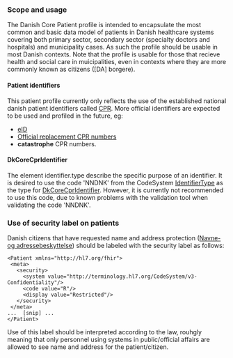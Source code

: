 ### Scope and usage
The Danish Core Patient profile is intended to encapsulate the most common and basic data model of patients in Danish healthcare systems covering both primary sector, secondary sector (specialty doctors and hospitals) and municipality cases. As such the profile should be usable in most Danish contexts. Note that the profile is usable for those that recieve health and social care in muicipalities, even in contexts where they are more commonly known as citizens ([DA] borgere).

#### Patient identifiers
This patient profile currently only reflects the use of the established national danish patient identifiers called [CPR](https://cpr.dk/). More official identifiers are expected to be used and profiled in the future, eg:

 * [eID](https://ec.europa.eu/digital-single-market/en/trust-services-and-eid)
 * [Official replacement CPR numbers](https://cpr.dk/cpr-systemet/erstatningspersonnummer-i-eksterne-systemer/)
 * **catastrophe** CPR numbers.

#### DkCoreCprIdentifier

The element identifier.type describe the specific purpose of an identifier. It is desired to use the code 'NNDNK' from the CodeSystem [IdentifierType](https://terminology.hl7.org/4.0.0/CodeSystem-v2-0203.html) as the type for [DkCoreCprIdentifier](https://hl7.dk/fhir/core/StructureDefinition-dk-core-cpr-identifier.html). However, it is currently not recommended to use this code, due to known problems with the validation tool when validating the code 'NNDNK'.

### Use of security label on patients
 Danish citizens that have requested name and address protection ([Navne- og adressebeskyttelse](https://www.retsinformation.dk/eli/lta/2017/646#idee1fb7b6-c7e7-429d-a738-881c5e486fa6)) should be labeled with the security label as follows:
 
 ```
 <Patient xmlns="http://hl7.org/fhir">
  <meta>
    <security>
      <system value="http://terminology.hl7.org/CodeSystem/v3-Confidentiality"/>
      <code value="R"/>
      <display value="Restricted"/>
    </security>
  </meta>
...  [snip] ...
</Patient>
 ```

 Use of this label should be interpreted according to the law, rouhgly meaning that only personnel using systems in public/official affairs are allowed to see name and address for the patient/citizen.